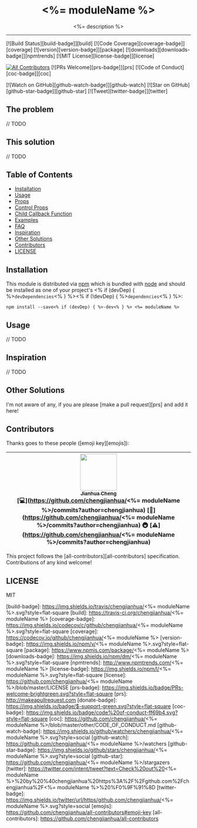 <div align="center">
<h1><%= moduleName %></h1>

<p><%= description %></p>
</div>

<hr />

[![Build Status][build-badge]][build]
[![Code Coverage][coverage-badge]][coverage]
[![version][version-badge]][package]
[![downloads][downloads-badge]][npmtrends]
[![MIT License][license-badge]][license]

[![All Contributors](https://img.shields.io/badge/all_contributors-1-orange.svg?style=flat-square)](#contributors)
[![PRs Welcome][prs-badge]][prs]
[![Code of Conduct][coc-badge]][coc]

[![Watch on GitHub][github-watch-badge]][github-watch]
[![Star on GitHub][github-star-badge]][github-star]
[![Tweet][twitter-badge]][twitter]

## The problem

// TODO

## This solution

// TODO

## Table of Contents

<!-- START doctoc generated TOC please keep comment here to allow auto update -->

<!-- DON'T EDIT THIS SECTION. It'll update automatically -->

- [Installation](#installation)
- [Usage](#usage)
- [Props](#props)
- [Control Props](#control-props)
- [Child Callback Function](#child-callback-function)
- [Examples](#examples)
- [FAQ](#faq)
- [Inspiration](#inspiration)
- [Other Solutions](#other-solutions)
- [Contributors](#contributors)
- [LICENSE](#license)

<!-- END doctoc generated TOC please keep comment here to allow auto update -->

## Installation

This module is distributed via [npm][npm] which is bundled with [node][node] and
should be installed as one of your project's <% if (devDep) { %>`devDependencies`<% } %><% if (!devDep) { %>`dependencies`<% } %>:

```
npm install --save<% if (devDep) { %>-dev<% } %> <%= moduleName %>
```

## Usage

// TODO

## Inspiration

// TODO

## Other Solutions

I'm not aware of any, if you are please [make a pull request][prs] and add it
here!

## Contributors

Thanks goes to these people ([emoji key][emojis]):

<!-- ALL-CONTRIBUTORS-LIST:START - Do not remove or modify this section -->

| [<img src="<%= user.avatar %>" width="100px;"/><br /><sub>Jianhua Cheng</sub>](<%= user.profile %>)<br />[💻](https://github.com/chengjianhua/<%= moduleName %>/commits?author=chengjianhua) [📖](https://github.com/chengjianhua/<%= moduleName %>/commits?author=chengjianhua) 🚇 [⚠️](https://github.com/chengjianhua/<%= moduleName %>/commits?author=chengjianhua) |
| :---------------------------------------------------------------------------------------------------------------------------------------------------------------------------------------------------------------------------------------------------------------------------------------------------------------------------------------------------------------------: |


<!-- ALL-CONTRIBUTORS-LIST:END -->

This project follows the [all-contributors][all-contributors] specification.
Contributions of any kind welcome!

## LICENSE

MIT

[npm]: https://www.npmjs.com/
[node]: https://nodejs.org

[build-badge]: https://img.shields.io/travis/chengjianhua/<%= moduleName %>.svg?style=flat-square
[build]: https://travis-ci.org/chengjianhua/<%= moduleName %>
[coverage-badge]: https://img.shields.io/codecov/c/github/chengjianhua/<%= moduleName %>.svg?style=flat-square
[coverage]: https://codecov.io/github/chengjianhua/<%= moduleName %>
[version-badge]: https://img.shields.io/npm/v/<%= moduleName %>.svg?style=flat-square
[package]: https://www.npmjs.com/package/<%= moduleName %>
[downloads-badge]: https://img.shields.io/npm/dm/<%= moduleName %>.svg?style=flat-square
[npmtrends]: http://www.npmtrends.com/<%= moduleName %>
[license-badge]: https://img.shields.io/npm/l/<%= moduleName %>.svg?style=flat-square
[license]: https://github.com/chengjianhua/<%= moduleName %>/blob/master/LICENSE
[prs-badge]: https://img.shields.io/badge/PRs-welcome-brightgreen.svg?style=flat-square
[prs]: http://makeapullrequest.com
[donate-badge]: https://img.shields.io/badge/$-support-green.svg?style=flat-square
[coc-badge]: https://img.shields.io/badge/code%20of-conduct-ff69b4.svg?style=flat-square
[coc]: https://github.com/chengjianhua/<%= moduleName %>/blob/master/other/CODE_OF_CONDUCT.md
[github-watch-badge]: https://img.shields.io/github/watchers/chengjianhua/<%= moduleName %>.svg?style=social
[github-watch]: https://github.com/chengjianhua/<%= moduleName %>/watchers
[github-star-badge]: https://img.shields.io/github/stars/chengjianhua/<%= moduleName %>.svg?style=social
[github-star]: https://github.com/chengjianhua/<%= moduleName %>/stargazers
[twitter]: https://twitter.com/intent/tweet?text=Check%20out%20<%= moduleName %>%20by%20%40chengjianhua%20https%3A%2F%2Fgithub.com%2Fchengjianhua%2F<%= moduleName %>%20%F0%9F%91%8D
[twitter-badge]: https://img.shields.io/twitter/url/https/github.com/chengjianhua/<%= moduleName %>.svg?style=social
[emojis]: https://github.com/chengjianhua/all-contributors#emoji-key
[all-contributors]: https://github.com/chengjianhua/all-contributors
